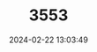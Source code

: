 ---
title: "3553"
category: "Plecturocebus oenanthe"
draft: false
date: 2024-02-22 13:03:49
languages:
  English: ["Andean Titi Monkey", "Rio Mayo Titi Monkey", "San Martin Titi Monkey"]
  German: ["Anden-Springaffe"]
  Spanish; Castilian: ["Mono Tocón"]
---